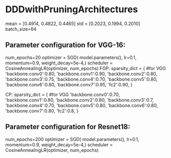 # DDDwithPruningArchitectures
mean = [0.4914, 0.4822, 0.4465]
std = [0.2023, 0.1994, 0.2010]
batch_size=64
## Parameter configuration for VGG-16:
num_epochs=20
optimizer = SGD( model.parameters(), lr=0.1,  momentum=0.9,  weight_decay=5e-4,)
scheduler = CosineAnnealingLR(optimizer, num_epochs)
FGP:
sparsity_dict = {       #for VGG
'backbone.conv0':0.80,
'backbone.conv1':0.90,
'backbone.conv2':0.80,
'backbone.conv3':0.75,
'backbone.conv4':0.70,
'backbone.conv5':0.80,
'backbone.conv6':0.80,
'backbone.conv7':0.95,
'fc2':0.90,
}

CP:
 sparsity_dict = {       #for VGG
 'backbone.conv0':0.70,
 'backbone.conv1':0.80,
 'backbone.conv2':0.80,
 'backbone.conv3':0.7,
 'backbone.conv4':0.70,
 'backbone.conv5':0.80,
 'backbone.conv6':0.80,
 'backbone.conv7':0.80,
 'fc2':0.8,
 }

## Parameter configuration for Resnet18:
num_epochs=200
optimizer = SGD( model.parameters(), lr=0.1,  momentum=0.9,  weight_decay=5e-4,)
scheduler = CosineAnnealingLR(optimizer, num_epochs)
